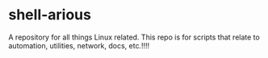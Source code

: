 # shell-arious
A repository for all things Linux related. This repo is for scripts that relate to automation, utilities, network, docs, etc.!!!!

